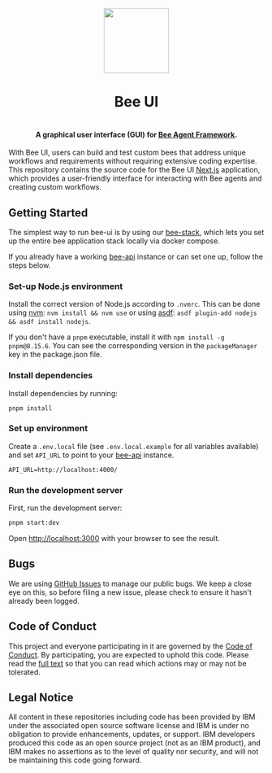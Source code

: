 <p align="center">
    <img src="./docs/assets/Bee_Dark.svg" height="128">
    <h1 align="center">Bee UI</h1>
</p>

<p align="center">
  <a aria-label="Join the community on GitHub" href="https://github.com/i-am-bee/bee-ui/discussions">
    <img alt="" src="https://img.shields.io/badge/Join%20the%20community-blueviolet.svg?style=for-the-badge&labelColor=000000&label=Bee">
  </a>
  <h4 align="center">A graphical user interface (GUI) for <a href="https://github.com/i-am-bee/bee-agent-framework">Bee Agent Framework</a>.</h4>
</p>

With Bee UI, users can build and test custom bees that address unique workflows and requirements without requiring extensive coding expertise. This repository contains the source code for the Bee UI [Next.js](https://nextjs.org/) application, which provides a user-friendly interface for interacting with Bee agents and creating custom workflows.

## Getting Started

The simplest way to run bee-ui is by using our [bee-stack](https://github.com/i-am-bee/bee-stack), which lets you set up the entire bee application stack locally via docker compose.

If you already have a working [bee-api](https://github.com/i-am-bee/bee-api) instance or can set one up, follow the steps below.


### Set-up Node.js environment

Install the correct version of Node.js according to `.nvmrc`. This can be done using [nvm](https://github.com/nvm-sh/nvm): `nvm install && nvm use` or using [asdf](https://asdf-vm.com/): `asdf plugin-add nodejs && asdf install nodejs`.

If you don't have a `pnpm` executable, install it with `npm install -g pnpm@8.15.6`. You can see the corresponding version in the `packageManager` key in the package.json file.

### Install dependencies

Install dependencies by running:

```
pnpm install
```

### Set up environment

Create a `.env.local` file (see `.env.local.example` for all variables available) and set `API_URL` to point to your [bee-api](https://github.com/i-am-bee/bee-api) instance.

```
API_URL=http://localhost:4000/
```

### Run the development server

First, run the development server:

```bash
pnpm start:dev
```

Open [http://localhost:3000](http://localhost:3000) with your browser to see the result.

## Bugs

We are using [GitHub Issues](https://github.com/i-am-bee/bee-ui/issues) to manage our public bugs. We keep a close eye on this, so before filing a new issue, please check to ensure it hasn't already been logged.

## Code of Conduct

This project and everyone participating in it are governed by the [Code of Conduct](./CODE_OF_CONDUCT.md). By participating, you are expected to uphold this code. Please read the [full text](./CODE_OF_CONDUCT.md) so that you can read which actions may or may not be tolerated.

## Legal Notice

All content in these repositories including code has been provided by IBM under the associated open source software license and IBM is under no obligation to provide enhancements, updates, or support. IBM developers produced this code as an open source project (not as an IBM product), and IBM makes no assertions as to the level of quality nor security, and will not be maintaining this code going forward.
